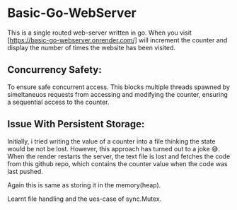 # Basic-Go-WebServer
This is a single routed web-server written in go. When you visit [https://basic-go-webserver.onrender.com/] will increment the counter and display the number of times the website has been visited.

## Concurrency Safety:
To ensure safe concurrent access. This blocks multiple threads spawned by simeltaneuos requests from accessing and modifying the counter, ensuring a sequential access to the counter.

## Issue With Persistent Storage:
Initially, i tried writing the value of a counter into a file thinking the state would be not be lost. However, this approach has turned out to a joke :sweat_smile:. When the render restarts the server, the text file is lost and fetches the code from this github repo, which contains the counter value when the code was last pushed. 

Again this is same as storing it in the memory(heap).

Learnt file handling and the ues-case of sync.Mutex.
